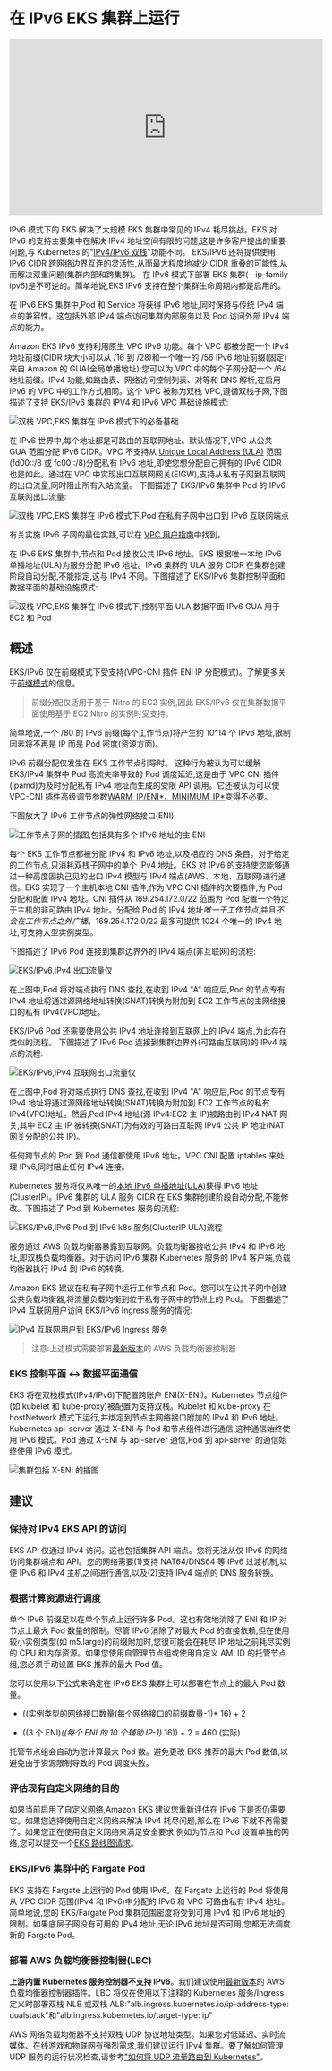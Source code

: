 # 在 IPv6 EKS 集群上运行

<iframe width="560" height="315" src="https://www.youtube.com/embed/zdXpTT0bZXo" title="YouTube video player" frameborder="0" allow="accelerometer; autoplay; clipboard-write; encrypted-media; gyroscope; picture-in-picture; web-share" allowfullscreen></iframe>

IPv6 模式下的 EKS 解决了大规模 EKS 集群中常见的 IPv4 耗尽挑战。EKS 对 IPv6 的支持主要集中在解决 IPv4 地址空间有限的问题,这是许多客户提出的重要问题,与 Kubernetes 的"[IPv4/IPv6 双栈](https://kubernetes.io/docs/concepts/services-networking/dual-stack/)"功能不同。
EKS/IPv6 还将提供使用 IPv6 CIDR 跨网络边界互连的灵活性,从而最大程度地减少 CIDR 重叠的可能性,从而解决双重问题(集群内部和跨集群)。
在 IPv6 模式下部署 EKS 集群(--ip-family ipv6)是不可逆的。简单地说,EKS IPv6 支持在整个集群生命周期内都是启用的。

在 IPv6 EKS 集群中,Pod 和 Service 将获得 IPv6 地址,同时保持与传统 IPv4 端点的兼容性。这包括外部 IPv4 端点访问集群内部服务以及 Pod 访问外部 IPv4 端点的能力。

Amazon EKS IPv6 支持利用原生 VPC IPv6 功能。每个 VPC 都被分配一个 IPv4 地址前缀(CIDR 块大小可以从 /16 到 /28)和一个唯一的 /56 IPv6 地址前缀(固定)来自 Amazon 的 GUA(全局单播地址);您可以为 VPC 中的每个子网分配一个 /64 地址前缀。IPv4 功能,如路由表、网络访问控制列表、对等和 DNS 解析,在启用 IPv6 的 VPC 中的工作方式相同。这个 VPC 被称为双栈 VPC,遵循双栈子网,下图描述了支持 EKS/IPv6 集群的 IPV4 和 IPv6 VPC 基础设施模式:

![双栈 VPC,EKS 集群在 IPv6 模式下的必备基础](./eks-ipv6-foundation.png)

在 IPv6 世界中,每个地址都是可路由的互联网地址。默认情况下,VPC 从公共 GUA 范围分配 IPv6 CIDR。VPC 不支持从 [Unique Local Address (ULA)](https://en.wikipedia.org/wiki/Unique_local_address) 范围(fd00::/8 或 fc00::/8)分配私有 IPv6 地址,即使您想分配自己拥有的 IPv6 CIDR 也是如此。通过在 VPC 中实现出口互联网网关(EIGW),支持从私有子网到互联网的出口流量,同时阻止所有入站流量。
下图描述了 EKS/IPv6 集群中 Pod 的 IPv6 互联网出口流量:

![双栈 VPC,EKS 集群在 IPv6 模式下,Pod 在私有子网中出口到 IPv6 互联网端点](./eks-egress-ipv6.png)

有关实施 IPv6 子网的最佳实践,可以在 [VPC 用户指南](https://docs.aws.amazon.com/whitepapers/latest/ipv6-on-aws/IPv6-on-AWS.html)中找到。

在 IPv6 EKS 集群中,节点和 Pod 接收公共 IPv6 地址。EKS 根据唯一本地 IPv6 单播地址(ULA)为服务分配 IPv6 地址。IPv6 集群的 ULA 服务 CIDR 在集群创建阶段自动分配,不能指定,这与 IPv4 不同。下图描述了 EKS/IPv6 集群控制平面和数据平面的基础设施模式:

![双栈 VPC,EKS 集群在 IPv6 模式下,控制平面 ULA,数据平面 IPv6 GUA 用于 EC2 和 Pod](./eks-cluster-ipv6-foundation.png)

## 概述

EKS/IPv6 仅在前缀模式下受支持(VPC-CNI 插件 ENI IP 分配模式)。了解更多关于[前缀模式](https://aws.github.io/aws-eks-best-practices/networking/prefix-mode/index_linux/)的信息。
> 前缀分配仅适用于基于 Nitro 的 EC2 实例,因此 EKS/IPv6 仅在集群数据平面使用基于 EC2 Nitro 的实例时受支持。

简单地说,一个 /80 的 IPv6 前缀(每个工作节点)将产生约 10^14 个 IPv6 地址,限制因素将不再是 IP 而是 Pod 密度(资源方面)。

IPv6 前缀分配仅发生在 EKS 工作节点引导时。
这种行为被认为可以缓解 EKS/IPv4 集群中 Pod 高流失率导致的 Pod 调度延迟,这是由于 VPC CNI 插件(ipamd)为及时分配私有 IPv4 地址而生成的受限 API 调用。它还被认为可以使 VPC-CNI 插件高级调节参数[WARM_IP/ENI*、MINIMUM_IP*](https://github.com/aws/amazon-vpc-cni-k8s#warm_ip_target)变得不必要。

下图放大了 IPv6 工作节点的弹性网络接口(ENI):

![工作节点子网的插图,包括具有多个 IPv6 地址的主 ENI](./image-2.png)

每个 EKS 工作节点都被分配 IPv4 和 IPv6 地址,以及相应的 DNS 条目。对于给定的工作节点,只消耗双栈子网中的单个 IPv4 地址。EKS 对 IPv6 的支持使您能够通过一种高度固执己见的出口 IPv4 模型与 IPv4 端点(AWS、本地、互联网)进行通信。EKS 实现了一个主机本地 CNI 插件,作为 VPC CNI 插件的次要插件,为 Pod 分配和配置 IPv4 地址。CNI 插件从 169.254.172.0/22 范围为 Pod 配置一个特定于主机的非可路由 IPv4 地址。分配给 Pod 的 IPv4 地址*唯一于工作节点*,并且*不会在工作节点之外广播*。169.254.172.0/22 最多可提供 1024 个唯一的 IPv4 地址,可支持大型实例类型。

下图描述了 IPv6 Pod 连接到集群边界外的 IPv4 端点(非互联网)的流程:

![EKS/IPv6,IPv4 出口流量仅](./eks-ipv4-snat-cni.png)

在上图中,Pod 将对端点执行 DNS 查找,在收到 IPv4 "A" 响应后,Pod 的节点专有 IPv4 地址将通过源网络地址转换(SNAT)转换为附加到 EC2 工作节点的主网络接口的私有 IPv4(VPC)地址。

EKS/IPv6 Pod 还需要使用公共 IPv4 地址连接到互联网上的 IPv4 端点,为此存在类似的流程。
下图描述了 IPv6 Pod 连接到集群边界外(可路由互联网)的 IPv4 端点的流程:

![EKS/IPv6,IPv4 互联网出口流量仅](./eks-ipv4-snat-cni-internet.png)

在上图中,Pod 将对端点执行 DNS 查找,在收到 IPv4 "A" 响应后,Pod 的节点专有 IPv4 地址将通过源网络地址转换(SNAT)转换为附加到 EC2 工作节点的私有 IPv4(VPC)地址。然后,Pod IPv4 地址(源 IPv4:EC2 主 IP)被路由到 IPv4 NAT 网关,其中 EC2 主 IP 被转换(SNAT)为有效的可路由互联网 IPv4 公共 IP 地址(NAT 网关分配的公共 IP)。

任何跨节点的 Pod 到 Pod 通信都使用 IPv6 地址。VPC CNI 配置 iptables 来处理 IPv6,同时阻止任何 IPv4 连接。

Kubernetes 服务将仅从唯一的[本地 IPv6 单播地址(ULA)](https://datatracker.ietf.org/doc/html/rfc4193)获得 IPv6 地址(ClusterIP)。IPv6 集群的 ULA 服务 CIDR 在 EKS 集群创建阶段自动分配,不能修改。下图描述了 Pod 到 Kubernetes 服务的流程:

![EKS/IPv6,IPv6 Pod 到 IPv6 k8s 服务(ClusterIP ULA)流程](./Pod-to-service-ipv6.png)

服务通过 AWS 负载均衡器暴露到互联网。负载均衡器接收公共 IPv4 和 IPv6 地址,即双栈负载均衡器。对于访问 IPv6 集群 Kubernetes 服务的 IPv4 客户端,负载均衡器执行 IPv4 到 IPv6 的转换。

Amazon EKS 建议在私有子网中运行工作节点和 Pod。您可以在公共子网中创建公共负载均衡器,将流量负载均衡到位于私有子网中的节点上的 Pod。
下图描述了 IPv4 互联网用户访问 EKS/IPv6 Ingress 服务的情况:

![IPv4 互联网用户到 EKS/IPv6 Ingress 服务](./ipv4-internet-to-eks-ipv6.png)

> 注意:上述模式需要部署[最新版本](https://kubernetes-sigs.github.io/aws-load-balancer-controller)的 AWS 负载均衡器控制器

### EKS 控制平面 <-> 数据平面通信

EKS 将在双栈模式(IPv4/IPv6)下配置跨账户 ENI(X-ENI)。Kubernetes 节点组件(如 kubelet 和 kube-proxy)被配置为支持双栈。Kubelet 和 kube-proxy 在 hostNetwork 模式下运行,并绑定到节点主网络接口附加的 IPv4 和 IPv6 地址。Kubernetes api-server 通过 X-ENI 与 Pod 和节点组件进行通信,这种通信始终使用 IPv6 模式。Pod 通过 X-ENI 与 api-server 通信,Pod 到 api-server 的通信始终使用 IPv6 模式。

![集群包括 X-ENI 的插图](./image-5.png)

## 建议

### 保持对 IPv4 EKS API 的访问

EKS API 仅通过 IPv4 访问。这也包括集群 API 端点。您将无法从仅 IPv6 的网络访问集群端点和 API。您的网络需要(1)支持 NAT64/DNS64 等 IPv6 过渡机制,以便 IPv6 和 IPv4 主机之间进行通信,以及(2)支持 IPv4 端点的 DNS 服务转换。

### 根据计算资源进行调度

单个 IPv6 前缀足以在单个节点上运行许多 Pod。这也有效地消除了 ENI 和 IP 对节点上最大 Pod 数量的限制。尽管 IPv6 消除了对最大 Pod 的直接依赖,但在使用较小实例类型(如 m5.large)的前缀附加时,您很可能会在耗尽 IP 地址之前耗尽实例的 CPU 和内存资源。如果您使用自管理节点组或使用自定义 AMI ID 的托管节点组,您必须手动设置 EKS 推荐的最大 Pod 值。

您可以使用以下公式来确定在 IPv6 EKS 集群上可以部署在节点上的最大 Pod 数量。

* ((实例类型的网络接口数量(每个网络接口的前缀数量-1)* 16) + 2

* ((3 个 ENI)*((每个 ENI 的 10 个辅助 IP-1)* 16)) + 2 = 460 (实际)

托管节点组会自动为您计算最大 Pod 数。避免更改 EKS 推荐的最大 Pod 数值,以避免由于资源限制导致的 Pod 调度失败。

### 评估现有自定义网络的目的

如果当前启用了[自定义网络](https://aws.github.io/aws-eks-best-practices/networking/custom-networking/),Amazon EKS 建议您重新评估在 IPv6 下是否仍需要它。如果您选择使用自定义网络来解决 IPv4 耗尽问题,那么在 IPv6 下就不再需要了。如果您正在使用自定义网络来满足安全要求,例如为节点和 Pod 设置单独的网络,您可以提交一个[EKS 路线图请求](https://github.com/aws/containers-roadmap/issues)。

### EKS/IPv6 集群中的 Fargate Pod

EKS 支持在 Fargate 上运行的 Pod 使用 IPv6。在 Fargate 上运行的 Pod 将使用从 VPC CIDR 范围(IPv4 和 IPv6)中分配的 IPv6 和 VPC 可路由私有 IPv4 地址。简单地说,您的 EKS/Fargate Pod 集群范围密度将受到可用 IPv4 和 IPv6 地址的限制。如果底层子网没有可用的 IPv4 地址,无论 IPv6 地址是否可用,您都无法调度新的 Fargate Pod。

### 部署 AWS 负载均衡器控制器(LBC)

**上游内置 Kubernetes 服务控制器不支持 IPv6**。我们建议使用[最新版本](https://kubernetes-sigs.github.io/aws-load-balancer-controller)的 AWS 负载均衡器控制器插件。LBC 将仅在使用以下注释的 Kubernetes 服务/Ingress 定义时部署双栈 NLB 或双栈 ALB:"alb.ingress.kubernetes.io/ip-address-type: dualstack"和"alb.ingress.kubernetes.io/target-type: ip"

AWS 网络负载均衡器不支持双栈 UDP 协议地址类型。如果您对低延迟、实时流媒体、在线游戏和物联网有强烈需求,我们建议运行 IPv4 集群。要了解如何管理 UDP 服务的运行状况检查,请参考["如何将 UDP 流量路由到 Kubernetes"](https://aws.amazon.com/blogs/containers/how-to-route-udp-traffic-into-kubernetes/)。